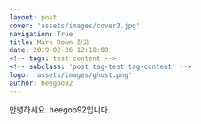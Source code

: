 ```yaml
---
layout: post
cover: 'assets/images/cover3.jpg'
navigation: True
title: Mark Down 참고
date: 2019-02-26 12:18:00
<!-- tags: test content -->
<!-- subclass: 'post tag-test tag-content' -->
logo: 'assets/images/ghost.png'
author: heegoo92
---
```



안녕하세요. heegoo92입니다.
